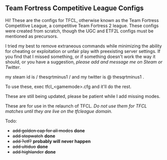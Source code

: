 ## Team Fortress Competitive League Configs

Hi! These are the configs for TFCL, otherwise known as the Team Fortress Competitive League, a competitive Team Fortress 2 league. These configs were created from scratch, though the UGC and ETF2L configs must be mentioned as precursors. 

I tried my best to remove extraneous commands while minimizing the ability for cheating or exploitation or unfair play with preexisting server settings. If you find that I missed something, or if something doesn't work the way it should, or you have a suggestion, *please add and message me on Steam or Twitter*. 

my steam id is / thesqrtminus1 / and my twitter is @ thesqrtminus1 .

To use these, exec tfcl_\<gamemode\>.cfg and it'll do the rest. 

These are still being updated, please be patient while I add missing modes.

These are for use in the relaunch of TFCL. *Do not use them for TFCL matches until they are live on the tfcleague domain.*


Todo: 

* ~~add golden cap for all modes~~ **done**
* ~~add stopwatch~~ **done**
* ~~add ?ctf?~~ **probably will never happen**
* ~~add ultiduo~~ **done**
* ~~add highlander~~ **done**


